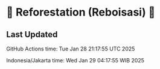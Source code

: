 
# 🌳 Reforestation (Reboisasi) 🌲

## Last Updated

GitHub Actions time: Tue Jan 28 21:17:55 UTC 2025

Indonesia/Jakarta time: Wed Jan 29 04:17:55 WIB 2025
